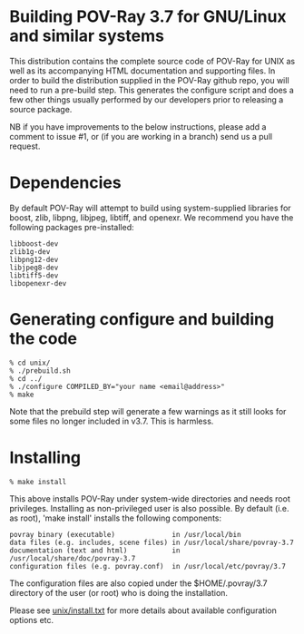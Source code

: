 Building POV-Ray 3.7 for GNU/Linux and similar systems
======================================================

This distribution contains the complete source code of POV-Ray for UNIX
as well as its accompanying HTML documentation and supporting files. In
order to build the distribution supplied in the POV-Ray github repo, you
will need to run a pre-build step. This generates the configure script
and does a few other things usually performed by our developers prior to
releasing a source package.

NB if you have improvements to the below instructions, please add a comment
to issue #1, or (if you are working in a branch) send us a pull request.

Dependencies
============

By default POV-Ray will attempt to build using system-supplied libraries for
boost, zlib, libpng, libjpeg, libtiff, and openexr. We recommend you have the
following packages pre-installed: 

    libboost-dev
    zlib1g-dev
    libpng12-dev
    libjpeg8-dev
    libtiff5-dev
    libopenexr-dev
    
Generating configure and building the code
==========================================

    % cd unix/
    % ./prebuild.sh
    % cd ../
    % ./configure COMPILED_BY="your name <email@address>" 
    % make
    
Note that the prebuild step will generate a few warnings as it still looks
for some files no longer included in v3.7. This is harmless.

Installing
==========

    % make install
    
This above installs POV-Ray under system-wide directories and needs root privileges.
Installing as non-privileged user is also possible. By default (i.e. as root), 'make
install' installs the following components:

    povray binary (executable)              in /usr/local/bin
    data files (e.g. includes, scene files) in /usr/local/share/povray-3.7
    documentation (text and html)           in /usr/local/share/doc/povray-3.7
    configuration files (e.g. povray.conf)  in /usr/local/etc/povray/3.7

The configuration files are also copied under the $HOME/.povray/3.7 directory
of the user (or root) who is doing the installation.

Please see [unix/install.txt](install.txt) for more details about available
configuration options etc.
